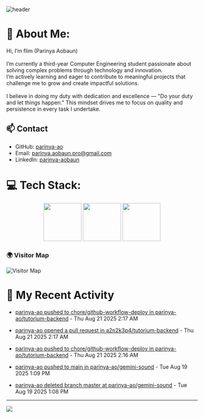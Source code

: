 ![header](https://capsule-render.vercel.app/api?type=waving&color=gradient&height=180&section=header&text=Parinya-Aobun&fontSize=32&animation=fadeIn)

# 💫 About Me:
Hi, I’m flim (Parinya Aobaun)<br><br>I’m currently a third-year Computer Engineering student passionate about solving complex problems through technology and innovation.  <br>I’m actively learning and eager to contribute to meaningful projects that challenge me to grow and create impactful solutions.<br><br>I believe in doing my duty with dedication and excellence — "Do your duty and let things happen." This mindset drives me to focus on quality and persistence in every task I undertake.<br>
## 📫 Contact
- GitHub: [parinya-ao](https://github.com/parinya-ao)
- Email: parinya.aobaun.pro@gmail.com
- LinkedIn: [parinya-aobaun](https://th.linkedin.com/in/parinya-aobaun)


# 💻 Tech Stack:
<div align="center">
  <img src="https://skillicons.dev/icons?i=python" width="100" height="100"/>
  <img src="https://skillicons.dev/icons?i=rust" width="100" height="100"/>
  <img src="https://skillicons.dev/icons?i=ts" width="100" height="100"/>
</div>

### 🌍 Visitor Map
![Visitor Map](https://api.visitorbadge.io/api/VisitorHit?user=parinya-ao&repo=parinya-ao&countColor=%237B1E7A)

# 📰 My Recent Activity
<!-- BLOG-POST-LIST:START -->

* <a href="https://github.com/parinya-ao/tutorium-backend/compare/6d8f0e19e1...19c3d28a08" target="_blank">parinya-ao pushed to chore/github-workflow-deploy in parinya-ao/tutorium-backend</a> - Thu Aug 21 2025 2:17 AM



* <a href="https://github.com/a2n2k3p4/tutorium-backend/pull/23" target="_blank">parinya-ao opened a pull request in a2n2k3p4/tutorium-backend</a> - Thu Aug 21 2025 2:17 AM



* <a href="https://github.com/parinya-ao/tutorium-backend/compare/a57780cb75...6d8f0e19e1" target="_blank">parinya-ao pushed to chore/github-workflow-deploy in parinya-ao/tutorium-backend</a> - Thu Aug 21 2025 2:16 AM



* <a href="https://github.com/parinya-ao/gemini-sound/compare/f79ca602cb...8a5baca5f1" target="_blank">parinya-ao pushed to main in parinya-ao/gemini-sound</a> - Tue Aug 19 2025 1:09 PM



* <a href="https://github.com/" target="_blank">parinya-ao deleted branch master at parinya-ao/gemini-sound</a> - Tue Aug 19 2025 1:08 PM

<!-- BLOG-POST-LIST:END -->

---
[![](https://visitcount.itsvg.in/api?id=parinya-ao&icon=0&color=0)](https://visitcount.itsvg.in)
